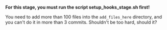 **For this stage, you must run the script setup_hooks_stage.sh first!**

You need to add more than 100 files into the `add_files_here` directory, and you can't do it in more than 3 commits. Shouldn't be too hard, should it?

